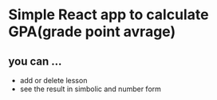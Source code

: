 # Simple React app to calculate GPA(grade point avrage)

## you can ...
- add or delete lesson
- see the result in simbolic and number form
